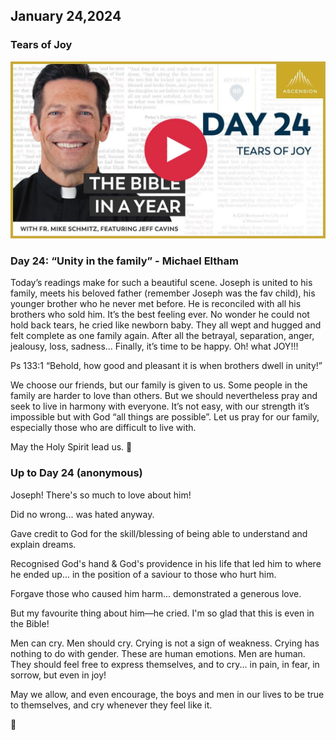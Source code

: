 ## January 24,2024 ##

### Tears of Joy ###

[![Tears of Joy](https://raw.githubusercontent.com/linusjf/BIAY/main/January/jpgs/Day024.jpg)](https://youtu.be/7y5ENYg8NWM "Tears of Joy")

### Day 24: “Unity in the family” - Michael Eltham ###
Today’s readings make for such a beautiful scene. Joseph is united to his family, meets his beloved father (remember Joseph was the fav child), his younger brother who he never met before. He is reconciled with all his brothers who sold him. It’s the best feeling ever. No wonder he could not hold back tears, he cried like newborn baby. They all wept and hugged and felt complete as one family again. After all the betrayal, separation, anger, jealousy, loss, sadness… Finally, it’s time to be happy. Oh! what JOY!!! 

Ps 133:1  “Behold, how good and pleasant it is when brothers dwell in unity!”

We choose our friends, but our family is given to us. Some people in the family are harder to love than others. But we should nevertheless pray and seek to live in harmony with everyone. It’s not easy, with our strength it’s impossible but with God “all things are possible”. Let us pray for our family, especially those who are difficult to live with.

May the Holy Spirit lead us. 🙏

### Up to Day 24 (anonymous) ###

Joseph! There's so much to love about him!

Did no wrong... was hated anyway.

Gave credit to God for the skill/blessing of being able to understand and explain dreams.

Recognised God's hand & God's providence in his life that led him to where he ended up... in the position of a saviour to those who hurt him.

Forgave those who caused him harm... demonstrated a generous love.

But my favourite thing about him—he cried.
I'm so glad that this is even in the Bible!

Men can cry.
Men should cry.
Crying is not a sign of weakness.
Crying has nothing to do with gender.
These are human emotions.
Men are human.
They should feel free to express themselves, and to cry...
in pain,
in fear,
in sorrow,
but even in joy!

May we allow, and even encourage, the boys and men in our lives to be true to themselves, and cry whenever they feel like it.

🥲
